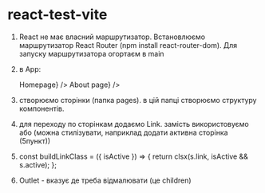 # react-test-vite

<!-- rafce - 'розгорнути' компонент -->

1. React не має власний маршрутизатор. Встановлюємо маршрутизатор React Router
   (npm install react-router-dom). Для запуску маршрутизатора огортаєм в main
   <BrowserRouter><App /></BrowserRouter>

2. в App:
   <!-- маршрутизатор -->
   <Routes> 
   		<Route path='/' element={<h2>Homepage</h2>} /> 
   		<Route path="/about" element={<h2>About page</h2>} />
   </Routes>
3. створюємо сторінки (папка pages). в цій папці створюємо структуру
   компонентів.
4. для переходу по сторінкам додаємо Link. замість <a href="/"></a>
   використовуємо <Link to="/"></Link> або <NavLink to="/"></NavLink> (можна
   стилізувати, наприклад додати активна сторінка (5пункт))
5. <!-- стилізація активного лінка -->
   const buildLinkClass = ({ isActive }) => { return clsx(s.link, isActive &&
   s.active); };
6. Outlet - вказує де треба відмалювати (це children)

<!-- Змінити назву гілки: git branch -m new-name (якщо знаходишся в даній гілці); git
    branch -m old-name new-name (якщо знаходишся в іншій гілці); -->

